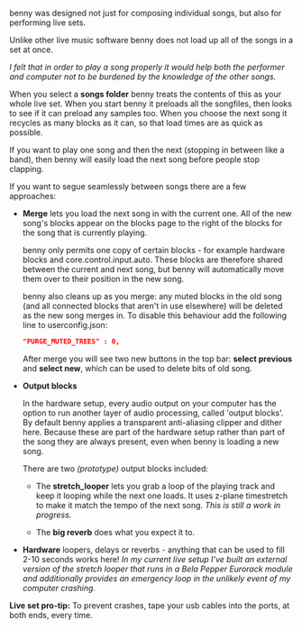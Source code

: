 benny was designed not just for composing individual songs, but also for performing live sets.

Unlike other live music software benny does not load up all of the songs in a set at once. 

*I felt that in order to play a song properly it would help both the performer and computer not to be burdened by the knowledge of the other songs.*

When you select a **songs folder** benny treats the contents of this as your whole live set. When you start benny it preloads all the songfiles, then looks to see if it can preload any samples too. When you choose the next song it recycles as many blocks as it can, so that load times are as quick as possible. 

If you want to play one song and then the next (stopping in between like a band), then benny will easily load the next song before people stop clapping.

If you want to segue seamlessly between songs there are a few approaches:

- **Merge** lets you load the next song in with the current one. All of the new song's blocks appear on the blocks page to the right of the blocks for the song that is currently playing. 

    benny only permits one copy of certain blocks - for example hardware blocks and core.control.input.auto. These blocks are therefore shared between the current and next song, but benny will automatically move them over to their position in the new song.
    
    benny also cleans up as you merge: any muted blocks in the old song (and all connected blocks that aren't in use elsewhere) will be deleted as the new song merges in. To disable this behaviour add the following line to userconfig.json:

    ```json
    "PURGE_MUTED_TREES" : 0,
    ```
        
    After merge you will see two new buttons in the top bar: **select previous** and **select new**, which can be used to delete bits of old song.

- **Output blocks** 

    In the hardware setup, every audio output on your computer has the option to run another layer of audio processing, called 'output blocks'. By default benny applies a transparent anti-aliasing clipper and dither here. Because these are part of the hardware setup rather than part of the song they are always present, even when benny is loading a new song.

    There are two *(prototype)* output blocks included:
    
    - The **stretch_looper** lets you grab a loop of the playing track and keep it looping while the next one loads. It uses z-plane timestretch to make it match the tempo of the next song. *This is still a work in progress.*

    - The **big reverb** does what you expect it to.

- **Hardware** loopers, delays or reverbs - anything that can be used to fill 2-10 seconds works here! *In my current live setup I've built an external version of the stretch looper that runs in a Bela Pepper Eurorack module and additionally provides an emergency loop in the unlikely event of my computer crashing.*

**Live set pro-tip:** To prevent crashes, tape your usb cables into the ports, at both ends, every time.
